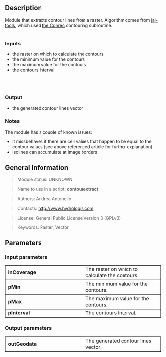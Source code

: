 <h2>Description</h2>

Module that extracts contour lines from a raster. Algorithm comes from <a href='http://code.google.com/p/jai-tools/'> jai-tools</a>, which used <a href='http://local.wasp.uwa.edu.au/~pbourke/papers/conrec/'> the Conrec</a> contouring subroutine.
<br>
<br>
<h3>Inputs</h3>
<ul>
<li>the raster on which to calculate the contours</li>
<li>the minimum value for the contours</li>
<li>the maximum value for the contours</li>
<li>the contours interval</li>
</ul>
<br>
<br>
<h3>Output</h3>
<ul>
<li>the generated contour lines vector</li>
</ul>
<h3>Notes</h3>
The module has a couple of known issues:<br>
<ul>
<li>it missbehaves if there are cell values that happen to be equal to the contour values (see above referenced article for further explanation).</li>
<li>isolines can accumulate at image borders</li>
</ul>


<h2>General Information</h2>

<blockquote>Module status: UNKNOWN</blockquote>

<blockquote>Name to use in a script: <b>contourextract</b></blockquote>

<blockquote>Authors: Andrea Antonello</blockquote>

<blockquote>Contacts: <a href='http://www.hydrologis.com'>http://www.hydrologis.com</a></blockquote>

<blockquote>License: General Public License Version 3 (GPLv3)</blockquote>

<blockquote>Keywords: Raster, Vector</blockquote>


<h2>Parameters</h2>

<h3>Input parameters</h3>
<table cellpadding='10' width='70%' border='1'>
<tr>
<td width='50%'> <b>inCoverage</b> </td><td width='50%'> The raster on which to calculate the contours. </td>
</tr>
<tr>
<td width='50%'> <b>pMin</b> </td><td width='50%'> The minimum value for the contours. </td>
</tr>
<tr>
<td width='50%'> <b>pMax</b> </td><td width='50%'> The maximum value for the contours. </td>
</tr>
<tr>
<td width='50%'> <b>pInterval</b> </td><td width='50%'> The contours interval. </td>
</tr>
</table>

<h3>Output parameters</h3>
<table cellpadding='10' width='70%' border='1'>
<tr>
<td width='50%'> <b>outGeodata</b> </td><td width='50%'> The generated contour lines vector. </td>
</tr>
</table>
